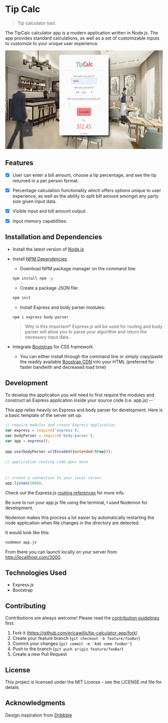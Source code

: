 # Tip Calc
> Tip calculator tool.

The TipCalc calculator app is a modern application written in Node.js. The app provides standard calculations, as well as a set of customizable inputs to customize to your unique user experience.

<img src="tip-calc-img.png">


## Features

* [X] User can enter a bill amount, choose a tip percentage, and see the tip returned in a per person format.
* [X] Percentage calculation functionality which offers options unique to user experience, as well as the ability to split bill amount amongst any party size given input data.
* [X] Visible input and bill amount output. 
* [X] Input memory capabilities.


## Installation and Dependencies

- Install the latest version of <a href="https://nodejs.org/en/">Node.js</a>
- Install <a href="https://docs.npmjs.com/downloading-and-installing-node-js-and-npm">NPM Dependencies</a> 
  - Download NPM package manager on the command line:
  
  ```sh
  npm install npm -g
  ```
  
  - Create a package JSON file:

  ```sh
  npm init
  ```
  
  - Install Express and body parser modules:
  
   ```sh
  npm i express body-parser 
  ```
    > Why is this important?
    > Express.js will be used for routing and body parser will allow you to parse your algorithm and return the necessary input data.


- Integrate <a href="https://getbootstrap.com/">Bootstrap</a> for CSS framework
  - You can either install through the command line or simply copy/paste the readily available <a href="https://getbootstrap.com/docs/4.4/getting-started/introduction/">Boostrap CDN</a> into your HTML <head></head> (preferred for faster bandwith and decreased load time)
  
  
## Development

To develop the application you will need to first require the modules and construct an Express application inside your source code (i.e. app.js) -- 

This app relies heavily on Express and body parser for development. Here is a basic template of the server set up:

```javascript
// require modules and create Express application
var express = require('express');
var bodyParser = require('body-parser');
var app = express();

app.use(bodyParser.urlEncoded({extended:true}));

// application routing code goes here


// create a connection to your local server
app.listen(3000);
```

Check out the Express.js <a href="https://expressjs.com/en/guide/routing.html">routing references</a> for more info.


Be sure to run your app.js file using the terminal, I used Nodemon for development. 

Nodemon makes this process a lot easier by automatically restarting the node application when file changes in the directory are detected.

It would look like this:

```sh
nodemon app.js
```


From there you can launch locally on your server from http://locallhost.com/3000. 



## Technologies Used

* Express.js
* Bootstrap


## Contributing

Contributions are always welcome!
Please read the [contribution guidelines](contributing.md) first.

1. Fork it (<https://github.com/ericawills/tip-calculator-app/fork>)
2. Create your feature branch (`git checkout -b feature/fooBar`)
3. Commit your changes (`git commit -m 'Add some fooBar'`)
4. Push to the branch (`git push origin feature/fooBar`)
5. Create a new Pull Request





<h2 style="font-weight: bold;">License</h2>
<p>This project is licensed under the MIT License - see the LICENSE.md file for details</p>

<h2 style="font-weight: bold;">Acknowledgments</h2>
<p>Design inspiration from <a href="https://dribbble.com/">Dribbble</a></p>
